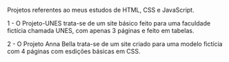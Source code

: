 Projetos referentes ao meus estudos de HTML, CSS e JavaScript.

1 - O Projeto-UNES trata-se de um site básico feito para uma faculdade fictícia chamada UNES, com apenas 3 páginas e feito em tabelas.

2 - O Projeto Anna Bella trata-se de um site criado para uma modelo fictícia com 4 páginas com esdições básicas em CSS.

